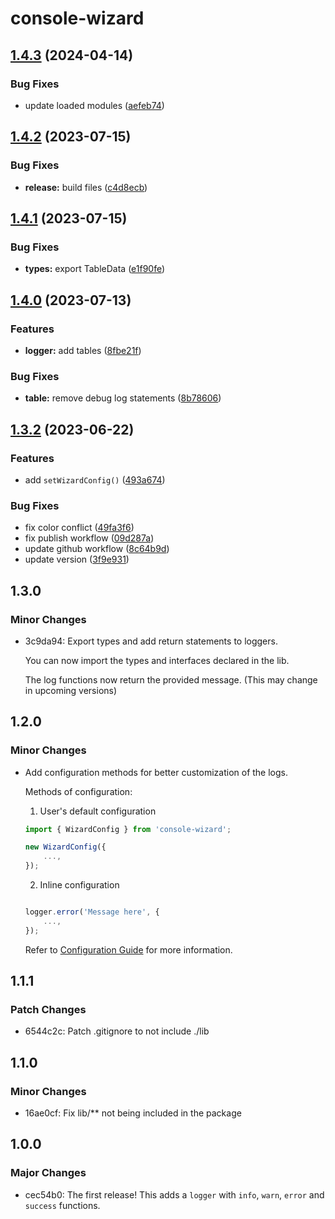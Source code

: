 # console-wizard

## [1.4.3](https://github.com/GoodBoyNeon/console-wizard/compare/v1.4.2...v1.4.3) (2024-04-14)


### Bug Fixes

* update loaded modules ([aefeb74](https://github.com/GoodBoyNeon/console-wizard/commit/aefeb747543b8246045d42a78c37f6e4b1f3aab4))

## [1.4.2](https://github.com/GoodBoyNeon/console-wizard/compare/v1.4.1...v1.4.2) (2023-07-15)


### Bug Fixes

* **release:** build files ([c4d8ecb](https://github.com/GoodBoyNeon/console-wizard/commit/c4d8ecbbffdbd40e1515f1a45ae79d3f7f82f863))

## [1.4.1](https://github.com/GoodBoyNeon/console-wizard/compare/v1.4.0...v1.4.1) (2023-07-15)


### Bug Fixes

* **types:** export TableData ([e1f90fe](https://github.com/GoodBoyNeon/console-wizard/commit/e1f90fe19b9cadf548188e7334a494791ac096be))

## [1.4.0](https://github.com/GoodBoyNeon/console-wizard/compare/v1.3.2...v1.4.0) (2023-07-13)


### Features

* **logger:** add tables ([8fbe21f](https://github.com/GoodBoyNeon/console-wizard/commit/8fbe21f32c2b907db8a018275260b5f6f11c5581))


### Bug Fixes

* **table:** remove debug log statements ([8b78606](https://github.com/GoodBoyNeon/console-wizard/commit/8b786061663bba09414ae5f929787c16f0aef2a7))

## [1.3.2](https://github.com/GoodBoyNeon/console-wizard/compare/v1.0.1...v1.3.2) (2023-06-22)


### Features

* add `setWizardConfig()` ([493a674](https://github.com/GoodBoyNeon/console-wizard/commit/493a674acec8e41074c455494a113e2f84153045))


### Bug Fixes

* fix color conflict ([49fa3f6](https://github.com/GoodBoyNeon/console-wizard/commit/49fa3f61ce4635eb8faf0213ca93fd162bd6cfb9))
* fix publish workflow ([09d287a](https://github.com/GoodBoyNeon/console-wizard/commit/09d287a9bed2d0de3a82da121c01b0433e107479))
* update github workflow ([8c64b9d](https://github.com/GoodBoyNeon/console-wizard/commit/8c64b9d291bf1b521d4ecef9c6ddd7e64b5a13f6))
* update version ([3f9e931](https://github.com/GoodBoyNeon/console-wizard/commit/3f9e931f656f32fc06b673285183000882001df8))

## 1.3.0

### Minor Changes

- 3c9da94: Export types and add return statements to loggers.

  You can now import the types and interfaces declared in the lib.

  The log functions now return the provided message. (This may change in upcoming versions)

## 1.2.0

### Minor Changes

- Add configuration methods for better customization of the logs.

  Methods of configuration:

  1. User's default configuration

  ```js
  import { WizardConfig } from 'console-wizard';

  new WizardConfig({
      ...,
  });
  ```

  2. Inline configuration

  ```js

  logger.error('Message here', {
      ...,
  });
  ```

  Refer to [Configuration Guide](https://github.com/GoodBoyNeon/console-wizard/blob/main/README.md#configuration) for more information.

## 1.1.1

### Patch Changes

- 6544c2c: Patch .gitignore to not include ./lib

## 1.1.0

### Minor Changes

- 16ae0cf: Fix lib/\*\* not being included in the package

## 1.0.0

### Major Changes

- cec54b0: The first release! This adds a `logger` with `info`, `warn`, `error` and `success` functions.
